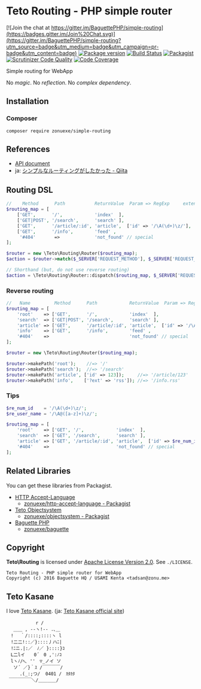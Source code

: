 Teto Routing - PHP simple router
================================

[![Join the chat at https://gitter.im/BaguettePHP/simple-routing](https://badges.gitter.im/Join%20Chat.svg)](https://gitter.im/BaguettePHP/simple-routing?utm_source=badge&utm_medium=badge&utm_campaign=pr-badge&utm_content=badge)
[![Package version](http://img.shields.io/packagist/v/zonuexe/simple-routing.svg?style=flat)](https://packagist.org/packages/zonuexe/simple-routing)
[![Build Status](https://travis-ci.org/BaguettePHP/simple-routing.svg?branch=master)](https://travis-ci.org/BaguettePHP/simple-routing)
[![Packagist](http://img.shields.io/packagist/dt/zonuexe/simple-routing.svg?style=flat)](https://packagist.org/packages/zonuexe/simple-routing)
[![Scrutinizer Code Quality](https://scrutinizer-ci.com/g/BaguettePHP/TetoRouting/badges/quality-score.png?b=master)](https://scrutinizer-ci.com/g/BaguettePHP/TetoRouting/?branch=master)
[![Code Coverage](https://scrutinizer-ci.com/g/BaguettePHP/TetoRouting/badges/coverage.png?b=master)](https://scrutinizer-ci.com/g/BaguettePHP/TetoRouting/?branch=master)

Simple routing for WebApp

No *magic*.  No *reflection*.  No *complex dependency*.

Installation
------------

### Composer

```
composer require zonuexe/simple-routing
```

References
----------

* [API document](http://baguettephp.github.io/TetoRouting/namespace-Teto.Routing.html)
* ja: [シンプルなルーティングがしたかった - Qiita](http://qiita.com/tadsan/items/bcaa14504d0ecdd9e096)

Routing DSL
-----------

```php
//    Method      Path           ReturnValue  Param => RegExp     extension (format)
$routing_map = [
    ['GET',      '/',            'index'  ],
    ['GET|POST', '/search',      'search' ],
    ['GET',      '/article/:id', 'article',  ['id' => '/\A(\d+)\z/'], '?ext' => ['', 'txt']],
    ['GET',      '/info',        'feed' ,                             '?ext' => ['rss', 'rdf', 'xml']],
     '#404'       =>             'not_found' // special
];

$router = new \Teto\Routing\Router($routing_map);
$action = $router->match($_SERVER['REQUEST_METHOD'], $_SERVER['REQUEST_URI']);

// Shorthand (but, do not use reverse routing)
$action = \Teto\Routing\Router::dispatch($routing_map, $_SERVER['REQUEST_METHOD'], $_SERVER['REQUEST_URI']);
```

### Reverse routing

```php
//   Name         Method      Path            ReturnValue  Param => RegExp     extension (file format)
$routing_map = [
    'root'    => ['GET',      '/',            'index'  ],
    'search'  => ['GET|POST', '/search',      'search' ],
    'article' => ['GET',      '/article/:id', 'article',  ['id' => '/\A(\d+)\z/'], '?ext' => ['', 'txt']],
    'info'    => ['GET',      '/info',        'feed' ,                             '?ext' => ['rss', 'rdf', 'xml']],
    '#404'    =>                              'not_found' // special
];

$router = new \Teto\Routing\Router($routing_map);

$router->makePath('root');    //=> '/'
$router->makePath('search');  //=> '/search'
$router->makePath('article', ['id' => 123]);     //=> '/article/123'
$router->makePath('info',    ['?ext' => 'rss']); //=> '/info.rss'
```

### Tips

```php
$re_num_id    = '/\A(\d+)\z/';
$re_user_name = '/\A@([a-z]+)\z/';

$routing_map = [
    'root'    => ['GET', '/',            'index'  ],
    'search'  => ['GET', '/search',      'search' ],
    'article' => ['GET', '/article/:id', 'article',  ['id' => $re_num_id], '?ext' => ['', 'txt']],
    '#404'    =>                         'not_found' // special
];
```

Related Libraries
-----------------

You can get these libraries from Packagist.

* [HTTP Accept-Language](https://github.com/zonuexe/php-http-accept-language)
  * [zonuexe/http-accept-language - Packagist](https://packagist.org/packages/zonuexe/http-accept-language)
* [Teto Objectsystem](https://github.com/zonuexe/php-objectsystem)
  * [zonuexe/objectsystem - Packagist](https://packagist.org/packages/zonuexe/objectsystem)
* [Baguette PHP](https://github.com/BaguettePHP/baguette)
  * [zonuexe/baguette](https://packagist.org/packages/zonuexe/baguette)

Copyright
---------

**Teto\\Routing** is licensed under [Apache License Version 2.0](https://www.apache.org/licenses/LICENSE-2.0). See `./LICENSE`.

    Teto Routing - PHP simple router for WebApp
    Copyright (c) 2016 Baguette HQ / USAMI Kenta <tadsan@zonu.me>

Teto Kasane
-----------

I love [Teto Kasane](http://utau.wikia.com/wiki/Teto_Kasane). (ja: [Teto Kasane official site](http://kasaneteto.jp/))

```
　　　　　 　r /
　 ＿＿ , --ヽ!-- .､＿
　! 　｀/::::;::::ヽ l
　!二二!::／}::::丿ハﾆ|
　!ﾆニ.|:／　ﾉ／ }::::}ｺ
　L二lイ　　0´　0 ,':ﾉｺ
　lヽﾉ/ﾍ､ ''　▽_ノイ ソ
 　ソ´ ／}｀ｽ /￣￣￣￣/
　　　.(_:;つ/  0401 /　ｶﾀｶﾀ
 ￣￣￣￣￣＼/＿＿＿＿/
```
